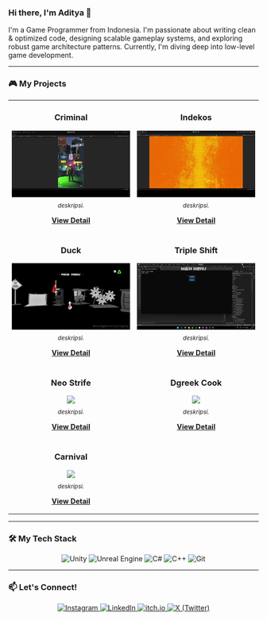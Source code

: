 ### Hi there, I'm Aditya 👋

I'm a Game Programmer from Indonesia. I'm passionate about writing clean & optimized code, designing scalable gameplay systems, and exploring robust game architecture patterns. Currently, I'm diving deep into low-level game development.

---

### 🎮 My Projects

<table>
  <tr>
    <td width="50%">
      <h3 align="center">Criminal</h3>
      <p align="center">
        <a>
          <img src="games/criminal/criminal-gif.gif" width="100%"/>
        </a>
        <br />
        <em><sub align="center">deskripsi.</sub></em>
        <br />
        <p align="center">
          <a href="games/criminal/Criminal.md" target="_blank">
            <b>View Detail</b>
          </a> 
        </p>
      </p>
    </td>
    <td width="50%">
      <h3 align="center">Indekos</h3>
       <p align="center">
        <a>
          <img src="games/indekos/indekos-gif.gif" width="100%"/>
        </a>
        <br />
        <em><sub align="center">deskripsi.</sub></em>
        <br />
        <p align="center">
          <a href="[LINK-REPO-GITHUB-PROYEK-INI-2]" target="_blank">
            <b>View Detail</b>
          </a> 
        </p>
      </p>
    </td>
  </tr>
  <tr>
    <td width="50%">
        <h3 align="center">Duck</h3>
         <p align="center">
          <a>
            <img src="games/duck/duck-gif.gif" width="100%"/>
          </a>
          <br />
          <em><sub align="center">deskripsi.</sub></em>
          <br />
          <p align="center">
            <a href="[LINK-REPO-GITHUB-PROYEK-INI-2]" target="_blank">
              <b>View Detail</b>
            </a> 
          </p>
        </p>
      </td>
  <td width="50%">
      <h3 align="center">Triple Shift</h3>
       <p align="center">
        <a>
          <img src="games/triple-shift/tripleshift-gif.gif" width="100%"/>
        </a>
        <br />
        <em><sub align="center">deskripsi.</sub></em>
        <br />
        <p align="center">
          <a href="[LINK-REPO-GITHUB-PROYEK-INI-2]" target="_blank">
            <b>View Detail</b>
          </a> 
        </p>
      </p>
    </td>
  </tr>
  <tr>
    <td width="50%">
        <h3 align="center">Neo Strife</h3>
         <p align="center">
          <a>
            <img src="games/neo-strife/neostrife-gif.gif" width="100%"/>
          </a>
          <br />
          <em><sub align="center">deskripsi.</sub></em>
          <br />
          <p align="center">
            <a href="[LINK-REPO-GITHUB-PROYEK-INI-2]" target="_blank">
              <b>View Detail</b>
            </a> 
          </p>
        </p>
      </td>
  <td width="50%">
      <h3 align="center">Dgreek Cook</h3>
       <p align="center">
        <a>
          <img src="games/dgreek-cook/dgreekcook-gif.gif" width="100%"/>
        </a>
        <br />
        <em><sub align="center">deskripsi.</sub></em>
        <br />
        <p align="center">
          <a href="[LINK-REPO-GITHUB-PROYEK-INI-2]" target="_blank">
            <b>View Detail</b>
          </a> 
        </p>
      </p>
    </td>
  </tr>
  <tr>
    <td width="50%">
        <h3 align="center">Carnival</h3>
         <p align="center">
          <a>
            <img src="games/carnifall/carnifall-gif.gif" width="100%"/>
          </a>
          <br />
          <em><sub align="center">deskripsi.</sub></em>
          <br />
          <p align="center">
            <a href="[LINK-REPO-GITHUB-PROYEK-INI-2]" target="_blank">
              <b>View Detail</b>
            </a> 
          </p>
        </p>
      </td>
  </tr>
</table>

---

### 🛠️ My Tech Stack

<p align="center">
  <img src="https://img.shields.io/badge/Unity-FFFFFF?style=for-the-badge&logo=unity&logoColor=black" alt="Unity"/>
  <img src="https://img.shields.io/badge/Unreal%20Engine-313131?style=for-the-badge&logo=unrealengine&logoColor=white" alt="Unreal Engine"/>
  <img src="https://img.shields.io/badge/C%23-239120?style=for-the-badge&logo=c-sharp&logoColor=white" alt="C#"/>
  <img src="https://img.shields.io/badge/C%2B%2B-00599C?style=for-the-badge&logo=c%2B%2B&logoColor=white" alt="C++"/>
  <img src="https://img.shields.io/badge/Git-F05032?style=for-the-badge&logo=git&logoColor=white" alt="Git"/>
</p>

---

### 📫 Let's Connect!

<p align="center">
  <a href="https://www.instagram.com/ya.aditt_/">
    <img src="https://img.shields.io/badge/Instagram-E4405F?style=for-the-badge&logo=instagram&logoColor=white" alt="Instagram"/>
  </a>
  <a href="https://www.linkedin.com/in/aditya-muhammad-ifanrus-a55948332/">
    <img src="https://img.shields.io/badge/LinkedIn-0077B5?style=for-the-badge&logo=linkedin&logoColor=white" alt="LinkedIn"/>
  </a>
  <a href="https://aditya-muhammad-ifanrus.itch.io/">
    <img src="https://img.shields.io/badge/itch.io-FA5C5C?style=for-the-badge&logo=itchdotio&logoColor=white" alt="itch.io"/>
  </a>
  <a href="https://x.com/x_Aditt">
    <img src="https://img.shields.io/badge/X-000000?style=for-the-badge&logo=x&logoColor=white" alt="X (Twitter)"/>
  </a>
</p>
